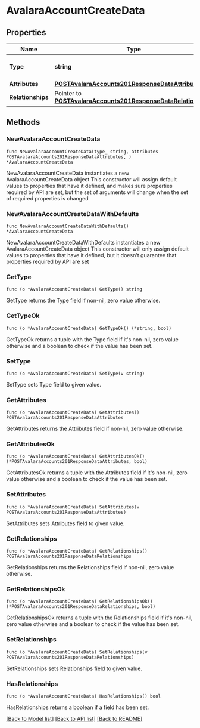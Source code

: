 # AvalaraAccountCreateData

## Properties

Name | Type | Description | Notes
------------ | ------------- | ------------- | -------------
**Type** | **string** | The resource&#39;s type | [default to "avalara_accounts"]
**Attributes** | [**POSTAvalaraAccounts201ResponseDataAttributes**](POSTAvalaraAccounts201ResponseDataAttributes.md) |  | 
**Relationships** | Pointer to [**POSTAvalaraAccounts201ResponseDataRelationships**](POSTAvalaraAccounts201ResponseDataRelationships.md) |  | [optional] 

## Methods

### NewAvalaraAccountCreateData

`func NewAvalaraAccountCreateData(type_ string, attributes POSTAvalaraAccounts201ResponseDataAttributes, ) *AvalaraAccountCreateData`

NewAvalaraAccountCreateData instantiates a new AvalaraAccountCreateData object
This constructor will assign default values to properties that have it defined,
and makes sure properties required by API are set, but the set of arguments
will change when the set of required properties is changed

### NewAvalaraAccountCreateDataWithDefaults

`func NewAvalaraAccountCreateDataWithDefaults() *AvalaraAccountCreateData`

NewAvalaraAccountCreateDataWithDefaults instantiates a new AvalaraAccountCreateData object
This constructor will only assign default values to properties that have it defined,
but it doesn't guarantee that properties required by API are set

### GetType

`func (o *AvalaraAccountCreateData) GetType() string`

GetType returns the Type field if non-nil, zero value otherwise.

### GetTypeOk

`func (o *AvalaraAccountCreateData) GetTypeOk() (*string, bool)`

GetTypeOk returns a tuple with the Type field if it's non-nil, zero value otherwise
and a boolean to check if the value has been set.

### SetType

`func (o *AvalaraAccountCreateData) SetType(v string)`

SetType sets Type field to given value.


### GetAttributes

`func (o *AvalaraAccountCreateData) GetAttributes() POSTAvalaraAccounts201ResponseDataAttributes`

GetAttributes returns the Attributes field if non-nil, zero value otherwise.

### GetAttributesOk

`func (o *AvalaraAccountCreateData) GetAttributesOk() (*POSTAvalaraAccounts201ResponseDataAttributes, bool)`

GetAttributesOk returns a tuple with the Attributes field if it's non-nil, zero value otherwise
and a boolean to check if the value has been set.

### SetAttributes

`func (o *AvalaraAccountCreateData) SetAttributes(v POSTAvalaraAccounts201ResponseDataAttributes)`

SetAttributes sets Attributes field to given value.


### GetRelationships

`func (o *AvalaraAccountCreateData) GetRelationships() POSTAvalaraAccounts201ResponseDataRelationships`

GetRelationships returns the Relationships field if non-nil, zero value otherwise.

### GetRelationshipsOk

`func (o *AvalaraAccountCreateData) GetRelationshipsOk() (*POSTAvalaraAccounts201ResponseDataRelationships, bool)`

GetRelationshipsOk returns a tuple with the Relationships field if it's non-nil, zero value otherwise
and a boolean to check if the value has been set.

### SetRelationships

`func (o *AvalaraAccountCreateData) SetRelationships(v POSTAvalaraAccounts201ResponseDataRelationships)`

SetRelationships sets Relationships field to given value.

### HasRelationships

`func (o *AvalaraAccountCreateData) HasRelationships() bool`

HasRelationships returns a boolean if a field has been set.


[[Back to Model list]](../README.md#documentation-for-models) [[Back to API list]](../README.md#documentation-for-api-endpoints) [[Back to README]](../README.md)


